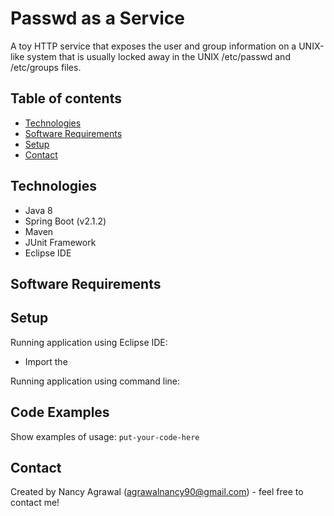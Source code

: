 # Passwd as a Service
A toy HTTP service that exposes the user and group information on a UNIX-like system that is usually locked away in the UNIX /etc/passwd and /etc/groups files.

## Table of contents
* [Technologies](#technologies)
* [Software Requirements](#softwarerequirements)
* [Setup](#setup)
* [Contact](#contact)

## Technologies
* Java 8
* Spring Boot (v2.1.2)
* Maven
* JUnit Framework
* Eclipse IDE

## Software Requirements

## Setup

Running application using Eclipse IDE:
* Import the 

Running application using command line:


## Code Examples
Show examples of usage:
`put-your-code-here`

## Contact
Created by Nancy Agrawal (agrawalnancy90@gmail.com) - feel free to contact me!

